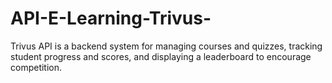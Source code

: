 # API-E-Learning-Trivus-
Trivus API is a backend system for managing courses and quizzes, tracking student progress and scores, and displaying a leaderboard to encourage competition.
